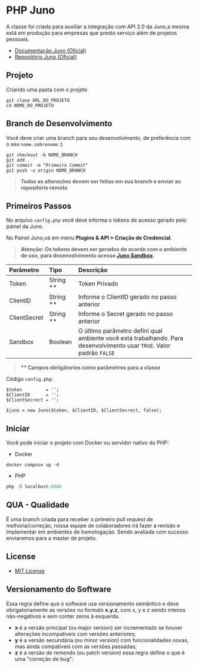 # PHP Juno

A classe foi criada para auxiliar a integração com API 2.0 da Juno,a mesma está em produção para empresas que presto serviço além de projetos pessoais.

 - [Documentação Juno (Oficial) ](https://dev.juno.com.br/api/v2)
 - [Repositório Juno (Oficial) ](https://github.com/tamojuno/integration-api-php-sdk)

## Projeto

Criando uma pasta com o projeto

```
git clone URL_DO_PROJETO
cd NOME_DO_PROJETO
```

## Branch de Desenvolvimento

Você deve criar uma branch para seu desenvolvimento, de preferência com o seu `nome.sobrenome` :)

```
git checkout -b NOME_BRANCH
git add .
git commit -m "Primeiro Commit"
git push -u origin NOME_BRANCH
```
> **Todas as alterações devem ser feitas em sua branch e enviar ao repositório remoto**

## Primeiros Passos

No arquivo `config.php` você deve informa o tokens de acesso gerado pelo painel da Juno.

No Painel Juno,vá em menu **Plugins & API > Criação de Credencial**.

> **Atenção: Os tokens devem ser gerados de acordo com o ambiente de uso, para desenvolvimento acesse [Juno Sandbox](https://sandbox.juno.com.br/#/)**.

Parâmetro | Tipo | Descrição
:-|:-|:-
Token | String ** | Token Privado
ClientID | String ** | Informe o ClientID gerado no passo anterior
ClientSecret | String ** |Informe o Secret gerado no passo anterior
Sandbox | Boolean | O último parâmetro defini qual ambiente você está trabalhando. Para desenvolvimento usar `TRUE`. Valor padrão `FALSE`

> __** Campos obrigátorios como parâmetros para a classe__

Código `config.php`: 

```
$token         = '';
$ClientID      = '';
$ClientSecrect = '';

$juno = new Juno($token, $ClientID, $ClientSecrect, false);
```

## Iniciar

Você pode iniciar o projeto com Docker ou servidor nativo do PHP:

* Docker
~~~docker
docker compose up -d
~~~

* PHP
~~~php
php -S localhost:8080
~~~
## QUA - Qualidade

É uma branch criada para receber o primeiro pull request de melhoria/correção, nossa equipe de colaboradores irá fazer a revisão e implementar em ambientes de homologação. Sendo avaliada com sucesso enviaremos para a master de projeto.

## License

- [MIT License](https://github.com/ylmenezes/php-juno-v2/blob/master/LICENSE)

## Versionamento do Software

Essa regra define que o software usa versionamento semântico e deve obrigatoriamente as versões no formato **x.y.z**, com x, y e z sendo inteiros não-negativos e sem conter zeros à esquerda.

- **x** é a versão principal (ou major version) ser incrementado se houver alterações incompatíveis com versões anteriores; <br>
- **y** é a versão secundária (ou minor version) com funcionalidades novas, mas ainda compatíveis com as versões passadas; <br>
- **z** é a versão de remendo (ou patch version) essa regra define o que é uma "correção de bug": <br>
